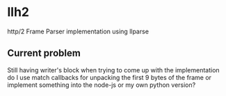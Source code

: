 # llh2
http/2 Frame Parser implementation using llparse

## Current problem
Still having writer's block when trying to come up with the implementation 
do I use match callbacks for unpacking the first 9 bytes of the frame or 
implement something into the node-js or my own python version?
